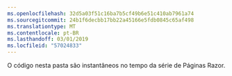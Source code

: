 ```yaml
---
ms.openlocfilehash: 32d5a03f51c16ba7b5cf49b6e51c410ab7961a74
ms.sourcegitcommit: 24b1f6decbb17bb22a45166e5fdb0845c65af498
ms.translationtype: MT
ms.contentlocale: pt-BR
ms.lasthandoff: 03/01/2019
ms.locfileid: "57024833"
---
```

O código nesta pasta são instantâneos no tempo da série de Páginas Razor.
